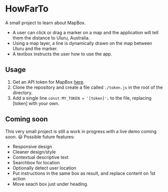 # HowFarTo
A small project to learn about MapBox.
- A user can click or drag a marker on a map and the application will tell them the distance to Uluru, Australia.
- Using a map layer, a line is dynamically drawn on the map between Uluru and the marker.
- A textbox instructs the user how to use the app.
## Usage
1. Get an API token for MapBox [here](https://docs.mapbox.com/help/tutorials/get-started-tokens-api/).
2. Clone the repository and create a file called `./token.js` in the root of the directory.
3. Add a single line `const MY_TOKEN = '[token]';` to the file, replacing [token] with your own.
## Coming soon
This very small project is still a work in progress with a live demo coming soon. :smiley:
Possible future features:
- Responsive design
- Cleaner design/style
- Contextual descriptive text
- Searchbox for location
- Optionally detect user location
- Put instructions in the same box as result, and replace content on 1st action
- Move seach box just under heading.